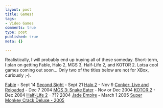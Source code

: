 ```yaml
--- 
layout: post
title: Games!
tags: 
- Video Games
comments: true
type: post
published: true
meta: {}

---
```

Realistically, I will probably end up buying all of these someday. Short-term, I plan on getting Fable, Halo 2, MGS 3, Half-Life 2, and KOTOR 2. Lotsa cool games coming out soon... Only two of the titles below are not for XBox, curiously ;-).

  <a href="http://www.gamespot.com/xbox/rpg/fable/index.html">Fable</a> - Sept 14
  <a href="http://www.gamespot.com/xbox/action/secondsight/index.html">Second Sight</a> - Sept 21
  <a href="http://www.gamespot.com/xbox/action/halo2/index.html">Halo 2</a> - Nov 9
  <a href="http://www.gamespot.com/xbox/action/conkerliveanduncut/index.html">Conker: Live and Reloaded</a> - Dec 7 2004
  <a href="http://www.gamespot.com/ps2/action/metalgearsolid3/index.html">MGS 3: Snake Eater</a> - Nov or Dec 2004
  <a href="http://www.gamespot.com/xbox/rpg/kotor2/index.html">KOTOR 2</a> - Dec 2004
  <a href="http://www.gamespot.com/pc/action/halflife2/index.html">Half-Life 2</a> - ??? 2004
  <a href="http://www.gamespot.com/xbox/rpg/jadeempire/index.html">Jade Empire</a> - March 1 2005
  <a href="http://www.gamespot.com/news/2004/09/10/news_6107155.html">Super Monkey Crack Deluxe - 2005

